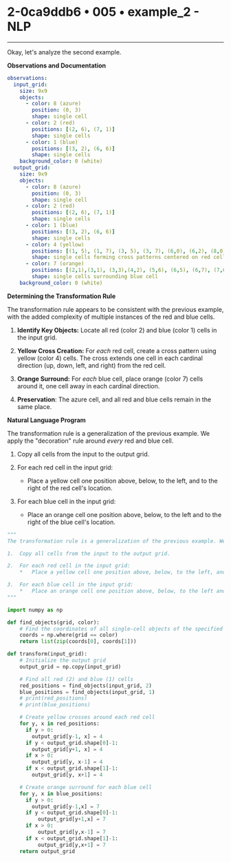 # 2-0ca9ddb6 • 005 • example_2 - NLP

---
Okay, let's analyze the second example.

**Observations and Documentation**

```yaml
observations:
  input_grid:
    size: 9x9
    objects:
      - color: 8 (azure)
        position: (0, 3)
        shape: single cell
      - color: 2 (red)
        positions: [(2, 6), (7, 1)]
        shape: single cells
      - color: 1 (blue)
        positions: [(3, 2), (6, 6)]
        shape: single cells
    background_color: 0 (white)
  output_grid:
    size: 9x9
    objects:
      - color: 8 (azure)
        position: (0, 3)
        shape: single cell
      - color: 2 (red)
        positions: [(2, 6), (7, 1)]
        shape: single cells
      - color: 1 (blue)
        positions: [(3, 2), (6, 6)]
        shape: single cells
      - color: 4 (yellow)
        positions: [(1, 5), (1, 7), (3, 5), (3, 7), (6,0), (6,2), (8,0), (8,2)]
        shape: single cells forming cross patterns centered on red cells
      - color: 7 (orange)
        positions: [(2,1),(3,1), (3,3),(4,2), (5,6), (6,5), (6,7), (7,6)]
        shape: single cells surrounding blue cell
    background_color: 0 (white)
```

**Determining the Transformation Rule**

The transformation rule appears to be consistent with the previous example, with the added complexity of multiple instances of the red and blue cells.

1.  **Identify Key Objects:** Locate all red (color 2) and blue (color 1) cells in the input grid.

2.  **Yellow Cross Creation:** For *each* red cell, create a cross pattern using yellow (color 4) cells.  The cross extends one cell in each cardinal direction (up, down, left, and right) from the red cell.

3.  **Orange Surround:** For *each* blue cell, place orange (color 7) cells around it, one cell away in each cardinal direction.

4.  **Preservation**: The azure cell, and all red and blue cells remain in the same place.

**Natural Language Program**

The transformation rule is a generalization of the previous example. We apply the "decoration" rule around *every* red and blue cell.

1.  Copy all cells from the input to the output grid.

2.  For each red cell in the input grid:
    *   Place a yellow cell one position above, below, to the left, and to the right of the red cell's location.

3.  For each blue cell in the input grid:
    *   Place an orange cell one position above, below, to the left and to the right of the blue cell's location.

```python
"""
The transformation rule is a generalization of the previous example. We apply the "decoration" rule around *every* red and blue cell.

1.  Copy all cells from the input to the output grid.

2.  For each red cell in the input grid:
    *   Place a yellow cell one position above, below, to the left, and to the right of the red cell's location.

3.  For each blue cell in the input grid:
    *   Place an orange cell one position above, below, to the left and to the right of the blue cell's location.
"""

import numpy as np

def find_objects(grid, color):
    # Find the coordinates of all single-cell objects of the specified color.
    coords = np.where(grid == color)
    return list(zip(coords[0], coords[1]))

def transform(input_grid):
    # Initialize the output grid
    output_grid = np.copy(input_grid)

    # Find all red (2) and blue (1) cells
    red_positions = find_objects(input_grid, 2)
    blue_positions = find_objects(input_grid, 1)
    # print(red_positions)
    # print(blue_positions)

    # Create yellow crosses around each red cell
    for y, x in red_positions:
      if y > 0:
        output_grid[y-1, x] = 4
      if y < output_grid.shape[0]-1:
        output_grid[y+1, x] = 4
      if x > 0:
        output_grid[y, x-1] = 4
      if x < output_grid.shape[1]-1:
        output_grid[y, x+1] = 4

    # Create orange surround for each blue cell
    for y, x in blue_positions:
      if y > 0:
        output_grid[y-1,x] = 7
      if y < output_grid.shape[0]-1:
          output_grid[y+1,x] = 7
      if x > 0:
          output_grid[y,x-1] = 7
      if x < output_grid.shape[1]-1:
          output_grid[y,x+1] = 7
    return output_grid
```

